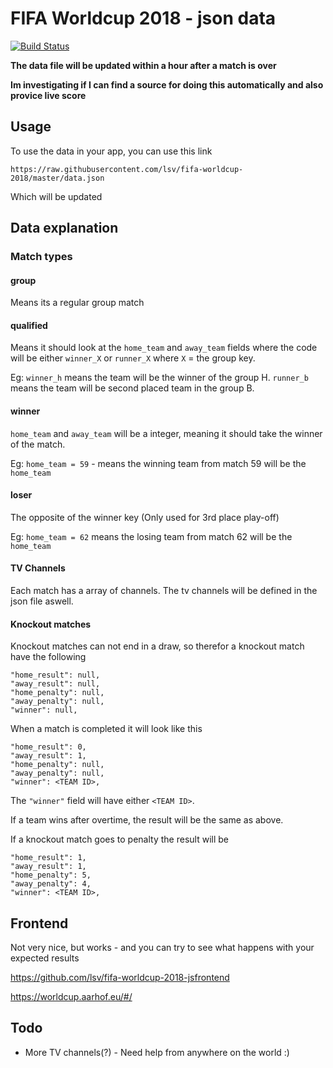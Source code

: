 # FIFA Worldcup 2018 - json data

[![Build Status](https://travis-ci.org/lsv/fifa-worldcup-2018.svg?branch=master)](https://travis-ci.org/lsv/fifa-worldcup-2018)

__The data file will be updated within a hour after a match is over__

__Im investigating if I can find a source for doing this automatically and also provice live score__

## Usage

To use the data in your app, you can use this link

`
https://raw.githubusercontent.com/lsv/fifa-worldcup-2018/master/data.json
`

Which will be updated

## Data explanation

### Match types

#### group

Means its a regular group match


#### qualified

Means it should look at the `home_team` and `away_team` fields where the code will be either `winner_X` or `runner_X` where `X` = the group key.

Eg: `winner_h` means the team will be the winner of the group H. `runner_b` means the team will be second placed team in the group B.

#### winner

`home_team` and `away_team` will be a integer, meaning it should take the winner of the match.

Eg: `home_team = 59` - means the winning team from match 59 will be the `home_team`

#### loser

The opposite of the winner key (Only used for 3rd place play-off)

Eg: `home_team = 62` means the losing team from match 62 will be the `home_team`

#### TV Channels

Each match has a array of channels. The tv channels will be defined in the json file aswell.

#### Knockout matches

Knockout matches can not end in a draw, so therefor a knockout match have the following

```
"home_result": null,
"away_result": null,
"home_penalty": null,
"away_penalty": null,
"winner": null,
```

When a match is completed it will look like this

```
"home_result": 0,
"away_result": 1,
"home_penalty": null,
"away_penalty": null,
"winner": <TEAM ID>,
```

The `"winner"` field will have either `<TEAM ID>`.

If a team wins after overtime, the result will be the same as above.

If a knockout match goes to penalty the result will be 

```
"home_result": 1,
"away_result": 1,
"home_penalty": 5,
"away_penalty": 4,
"winner": <TEAM ID>,
```

## Frontend

Not very nice, but works - and you can try to see what happens with your expected results

https://github.com/lsv/fifa-worldcup-2018-jsfrontend

https://worldcup.aarhof.eu/#/

## Todo

- More TV channels(?) - Need help from anywhere on the world :)
